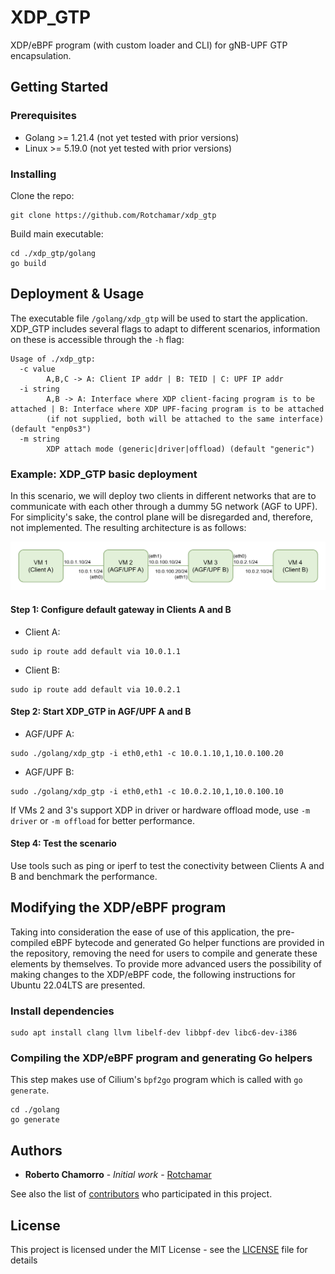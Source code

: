 # XDP_GTP

XDP/eBPF program (with custom loader and CLI) for gNB-UPF GTP encapsulation.

## Getting Started

### Prerequisites

- Golang >= 1.21.4 (not yet tested with prior versions)
- Linux >= 5.19.0 (not yet tested with prior versions)

### Installing

Clone the repo:

```
git clone https://github.com/Rotchamar/xdp_gtp
```

Build main executable:

```
cd ./xdp_gtp/golang
go build
```

## Deployment & Usage

The executable file `/golang/xdp_gtp` will be used to start the application. 
XDP_GTP includes several flags to adapt to different scenarios, information on these is accessible through the `-h` flag:

```
Usage of ./xdp_gtp:
  -c value
        A,B,C -> A: Client IP addr | B: TEID | C: UPF IP addr
  -i string
        A,B -> A: Interface where XDP client-facing program is to be attached | B: Interface where XDP UPF-facing program is to be attached 
        (if not supplied, both will be attached to the same interface) (default "enp0s3")
  -m string
        XDP attach mode (generic|driver|offload) (default "generic")
```

### Example: XDP_GTP basic deployment

In this scenario, we will deploy two clients in different networks that are to communicate with each other through a dummy 5G network (AGF to UPF).
For simplicity's sake, the control plane will be disregarded and, therefore, not implemented.
The resulting architecture is as follows:

![Sample Deployment](/docs/sample_deployment_architecture.png)

#### Step 1: Configure default gateway in Clients A and B

- Client A:
```
sudo ip route add default via 10.0.1.1
```

- Client B:
```
sudo ip route add default via 10.0.2.1
```

#### Step 2: Start XDP_GTP in AGF/UPF A and B

- AGF/UPF A:
```
sudo ./golang/xdp_gtp -i eth0,eth1 -c 10.0.1.10,1,10.0.100.20
```

- AGF/UPF B:
```
sudo ./golang/xdp_gtp -i eth0,eth1 -c 10.0.2.10,1,10.0.100.10
```

If VMs 2 and 3's support XDP in driver or hardware offload mode, use `-m driver` or `-m offload` for better performance.

#### Step 4: Test the scenario

Use tools such as ping or iperf to test the conectivity between Clients A and B and benchmark the performance.

## Modifying the XDP/eBPF program

Taking into consideration the ease of use of this application, the pre-compiled eBPF bytecode and generated Go helper 
functions are provided in the repository, removing the need for users to compile and generate these elements by themselves.
To provide more advanced users the possibility of making changes to the XDP/eBPF code, the following instructions 
for Ubuntu 22.04LTS are presented.

### Install dependencies

```
sudo apt install clang llvm libelf-dev libbpf-dev libc6-dev-i386
```

### Compiling the XDP/eBPF program and generating Go helpers

This step makes use of Cilium's `bpf2go` program which is called with `go generate`.

```
cd ./golang
go generate
```


## Authors

* **Roberto Chamorro** - *Initial work* - [Rotchamar](https://github.com/Rotchamar)

See also the list of [contributors](https://github.com/Rotchamar/xdp_gtp/contributors) who participated in this project.

## License

This project is licensed under the MIT License - see the [LICENSE](LICENSE) file for details
